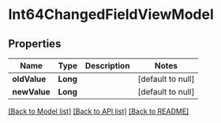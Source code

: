 # Int64ChangedFieldViewModel
## Properties

| Name | Type | Description | Notes |
|------------ | ------------- | ------------- | -------------|
| **oldValue** | **Long** |  | [default to null] |
| **newValue** | **Long** |  | [default to null] |

[[Back to Model list]](../README.md#documentation-for-models) [[Back to API list]](../README.md#documentation-for-api-endpoints) [[Back to README]](../README.md)

